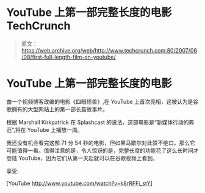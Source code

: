 # YouTube 上第一部完整长度的电影 TechCrunch

> 原文：<https://web.archive.org/web/http://www.techcrunch.com:80/2007/06/08/first-full-length-film-on-youtube/>

# YouTube 上第一部完整长度的电影

由一个视频博客改编的电影《四眼怪兽》,在 YouTube 上首次亮相，这被认为是谷歌拥有的大型网站上的第一部长篇故事片。

根据 Marshall Kirkpatrick 在 Splashcast 的说法，这部电影是“新媒体行动的典范”,将在 YouTube 上播放一周。

我还没有机会看完这部 71 分 54 秒的电影，但如果马歇尔对此赞不绝口，那么它可能值得一看。值得注意的是，令人惊讶的是，完整长度的功能花了这么长时间才登陆 YouTube，因为它们从第一天起就可以在谷歌视频上看到。

享受:

[YouTube http://www.youtube.com/watch?v=k8rRFFi_stY]